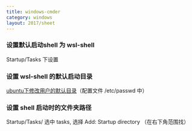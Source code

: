 ```yaml
---
title: windows-cmder
category: windows
layout: 2017/sheet
---
```



### 设置默认启动shell 为 wsl-shell ###

Startup/Tasks 下设置 

### 设置 wsl-shell 的默认启动目录 ###

[ubuntu下修改用户的默认目录](https://blog.csdn.net/mifan88/article/details/7583016)（配置文件 /etc/passwd 中）

### 设置 shell 启动时的文件夹路径 ###

Startup/Tasks/ 选中 tasks, 选择 Add: Startup directory （在右下角范围找）

